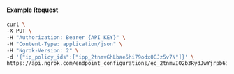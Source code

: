 <!-- Code generated for API Clients. DO NOT EDIT. -->

#### Example Request

```bash
curl \
-X PUT \
-H "Authorization: Bearer {API_KEY}" \
-H "Content-Type: application/json" \
-H "Ngrok-Version: 2" \
-d '{"ip_policy_ids":["ipp_2tnmvGhLbae5hi79odx0GJz5v7N"]}' \
https://api.ngrok.com/endpoint_configurations/ec_2tnmvIO2b3RydJwYjrpb6iqsGXT/ip_policy
```
